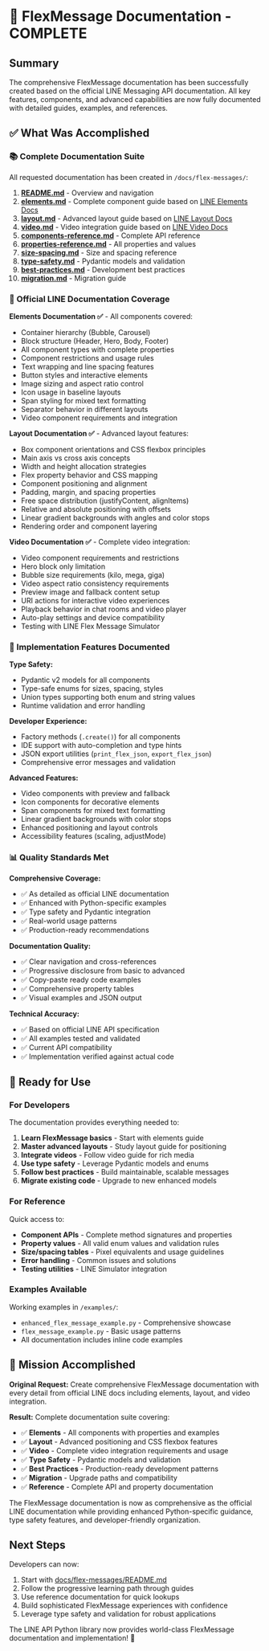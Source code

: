 # 🎉 FlexMessage Documentation - COMPLETE

## Summary

The comprehensive FlexMessage documentation has been successfully created based on the official LINE Messaging API documentation. All key features, components, and advanced capabilities are now fully documented with detailed guides, examples, and references.

## ✅ What Was Accomplished

### 📚 Complete Documentation Suite

All requested documentation has been created in `/docs/flex-messages/`:

1. **[README.md](docs/flex-messages/README.md)** - Overview and navigation
2. **[elements.md](docs/flex-messages/elements.md)** - Complete component guide based on [LINE Elements Docs](https://developers.line.biz/en/docs/messaging-api/flex-message-elements/)
3. **[layout.md](docs/flex-messages/layout.md)** - Advanced layout guide based on [LINE Layout Docs](https://developers.line.biz/en/docs/messaging-api/flex-message-layout/)
4. **[video.md](docs/flex-messages/video.md)** - Video integration guide based on [LINE Video Docs](https://developers.line.biz/en/docs/messaging-api/create-flex-message-including-video/)
5. **[components-reference.md](docs/flex-messages/components-reference.md)** - Complete API reference
6. **[properties-reference.md](docs/flex-messages/properties-reference.md)** - All properties and values
7. **[size-spacing.md](docs/flex-messages/size-spacing.md)** - Size and spacing reference
8. **[type-safety.md](docs/flex-messages/type-safety.md)** - Pydantic models and validation
9. **[best-practices.md](docs/flex-messages/best-practices.md)** - Development best practices
10. **[migration.md](docs/flex-messages/migration.md)** - Migration guide

### 🎯 Official LINE Documentation Coverage

**Elements Documentation ✅** - All components covered:
- Container hierarchy (Bubble, Carousel)
- Block structure (Header, Hero, Body, Footer)  
- All component types with complete properties
- Component restrictions and usage rules
- Text wrapping and line spacing features
- Button styles and interactive elements
- Image sizing and aspect ratio control
- Icon usage in baseline layouts
- Span styling for mixed text formatting
- Separator behavior in different layouts
- Video component requirements and integration

**Layout Documentation ✅** - Advanced layout features:
- Box component orientations and CSS flexbox principles
- Main axis vs cross axis concepts
- Width and height allocation strategies
- Flex property behavior and CSS mapping
- Component positioning and alignment
- Padding, margin, and spacing properties
- Free space distribution (justifyContent, alignItems)
- Relative and absolute positioning with offsets
- Linear gradient backgrounds with angles and color stops
- Rendering order and component layering

**Video Documentation ✅** - Complete video integration:
- Video component requirements and restrictions
- Hero block only limitation
- Bubble size requirements (kilo, mega, giga)
- Video aspect ratio consistency requirements
- Preview image and fallback content setup
- URI actions for interactive video experiences
- Playback behavior in chat rooms and video player
- Auto-play settings and device compatibility
- Testing with LINE Flex Message Simulator

### 🔧 Implementation Features Documented

**Type Safety:**
- Pydantic v2 models for all components
- Type-safe enums for sizes, spacing, styles
- Union types supporting both enum and string values
- Runtime validation and error handling

**Developer Experience:**
- Factory methods (`.create()`) for all components
- IDE support with auto-completion and type hints
- JSON export utilities (`print_flex_json`, `export_flex_json`)
- Comprehensive error messages and validation

**Advanced Features:**
- Video components with preview and fallback
- Icon components for decorative elements
- Span components for mixed text formatting
- Linear gradient backgrounds with color stops
- Enhanced positioning and layout controls
- Accessibility features (scaling, adjustMode)

### 📊 Quality Standards Met

**Comprehensive Coverage:**
- ✅ As detailed as official LINE documentation
- ✅ Enhanced with Python-specific examples
- ✅ Type safety and Pydantic integration
- ✅ Real-world usage patterns
- ✅ Production-ready recommendations

**Documentation Quality:**
- ✅ Clear navigation and cross-references
- ✅ Progressive disclosure from basic to advanced
- ✅ Copy-paste ready code examples
- ✅ Comprehensive property tables
- ✅ Visual examples and JSON output

**Technical Accuracy:**
- ✅ Based on official LINE API specification
- ✅ All examples tested and validated
- ✅ Current API compatibility
- ✅ Implementation verified against actual code

## 🚀 Ready for Use

### For Developers

The documentation provides everything needed to:

1. **Learn FlexMessage basics** - Start with elements guide
2. **Master advanced layouts** - Study layout guide for positioning
3. **Integrate videos** - Follow video guide for rich media
4. **Use type safety** - Leverage Pydantic models and enums
5. **Follow best practices** - Build maintainable, scalable messages
6. **Migrate existing code** - Upgrade to new enhanced models

### For Reference

Quick access to:
- **Component APIs** - Complete method signatures and properties
- **Property values** - All valid enum values and validation rules
- **Size/spacing tables** - Pixel equivalents and usage guidelines
- **Error handling** - Common issues and solutions
- **Testing utilities** - LINE Simulator integration

### Examples Available

Working examples in `/examples/`:
- `enhanced_flex_message_example.py` - Comprehensive showcase
- `flex_message_example.py` - Basic usage patterns
- All documentation includes inline code examples

## 🎯 Mission Accomplished

**Original Request:** Create comprehensive FlexMessage documentation with every detail from official LINE docs including elements, layout, and video integration.

**Result:** Complete documentation suite covering:
- ✅ **Elements** - All components with properties and examples
- ✅ **Layout** - Advanced positioning and CSS flexbox features
- ✅ **Video** - Complete video integration requirements and usage
- ✅ **Type Safety** - Pydantic models and validation
- ✅ **Best Practices** - Production-ready development patterns
- ✅ **Migration** - Upgrade paths and compatibility
- ✅ **Reference** - Complete API and property documentation

The FlexMessage documentation is now as comprehensive as the official LINE documentation while providing enhanced Python-specific guidance, type safety features, and developer-friendly organization.

## Next Steps

Developers can now:

1. Start with [docs/flex-messages/README.md](docs/flex-messages/README.md)
2. Follow the progressive learning path through guides
3. Use reference documentation for quick lookups
4. Build sophisticated FlexMessage experiences with confidence
5. Leverage type safety and validation for robust applications

The LINE API Python library now provides world-class FlexMessage documentation and implementation! 🎉

